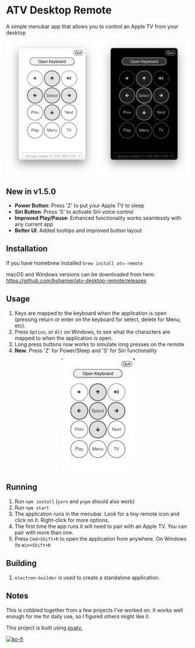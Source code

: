 # ATV Desktop Remote
A simple menubar app that allows you to control an Apple TV from your desktop

 ![What this application looks like when running in either light or dark mode](screenshot_new.png)

## New in v1.5.0
- **Power Button**: Press 'Z' to put your Apple TV to sleep
- **Siri Button**: Press 'S' to activate Siri voice control  
- **Improved Play/Pause**: Enhanced functionality works seamlessly with any current app
- **Better UI**: Added tooltips and improved button layout



## Installation 

If you have homebrew installed `brew install atv-remote`

macOS and Windows versions can be downloaded from here: https://github.com/bsharper/atv-desktop-remote/releases


## Usage

 1. Keys are mapped to the keyboard when the application is open (pressing return or enter on the keyboard for select, delete for Menu, etc).
 2. Press `Option`, or `Alt` on Windows, to see what the characters are mapped to when the application is open.
 3. Long press buttons now works to simulate long presses on the remote
 4. **New**: Press 'Z' for Power/Sleep and 'S' for Siri functionality
 
 <p align="center">
  <img src="buttonpress.gif" alt="long press button animation" width="200"/>
</p>
 
 
 
 ## Running

 1. Run `npm install` (`yarn` and `pnpm` should also work)
 2. Run `npm start`
 3. The application runs in the menubar. Look for a tiny remote icon and click on it. Right-click for more options.
 4. The first time the app runs it will need to pair with an Apple TV. You can pair with more than one.
 5. Press `Cmd+Shift+R` to open the application from anywhere. On Windows its `Win+Shift+R`

## Building

1. `electron-builder` is used to create a standalone application.

## Notes

This is cobbled together from a few projects I've worked on. It works well enough for me for daily use, so I figured others might like it. 

This project is built using [pyatv.](https://pyatv.dev/)

[![ko-fi](https://ko-fi.com/img/githubbutton_sm.svg)](https://ko-fi.com/brianharper)
